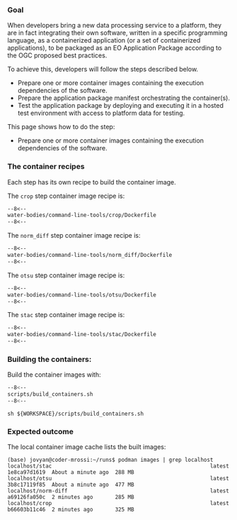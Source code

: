 ### Goal

When developers bring a new data processing service to a platform, they are in fact integrating their own software, written in a specific programming language, as a containerized application (or a set of containerized applications), to be packaged as an EO Application Package according to the OGC proposed best practices.

To achieve this, developers will follow the steps described below.

* Prepare one or more container images containing the execution dependencies of the software.
* Prepare the application package manifest orchestrating the container(s).
* Test the application package by deploying and executing it in a hosted test environment with access to platform data for testing.

This page shows how to do the step:

* Prepare one or more container images containing the execution dependencies of the software.

### The container recipes

Each step has its own recipe to build the container image.

The `crop` step container image recipe is:

```dockerfile linenums="1" title="crop/Dockerfile"
--8<--
water-bodies/command-line-tools/crop/Dockerfile
--8<--
```

The `norm_diff` step container image recipe is:

```dockerfile linenums="1" title="norm_diff/Dockerfile"
--8<--
water-bodies/command-line-tools/norm_diff/Dockerfile
--8<--
```

The `otsu` step container image recipe is:

```dockerfile linenums="1" title="otsu/Dockerfile"
--8<--
water-bodies/command-line-tools/otsu/Dockerfile
--8<--
```

The `stac` step container image recipe is:

```dockerfile linenums="1" title="stac/Dockerfile"
--8<--
water-bodies/command-line-tools/stac/Dockerfile
--8<--
```

### Building the containers:

Build the container images with:

```bash linenums="1" title="terminal"
--8<--
scripts/build_containers.sh
--8<--
```

```
sh ${WORKSPACE}/scripts/build_containers.sh
```

### Expected outcome

The local container image cache lists the built images:

```
(base) jovyan@coder-mrossi:~/runs$ podman images | grep localhost
localhost/stac                                                  latest      1e8ca97d1619  About a minute ago  288 MB
localhost/otsu                                                  latest      3b8c17119f85  About a minute ago  477 MB
localhost/norm-diff                                             latest      a69126fa050c  2 minutes ago       285 MB
localhost/crop                                                  latest      b66603b11c46  2 minutes ago       325 MB
```